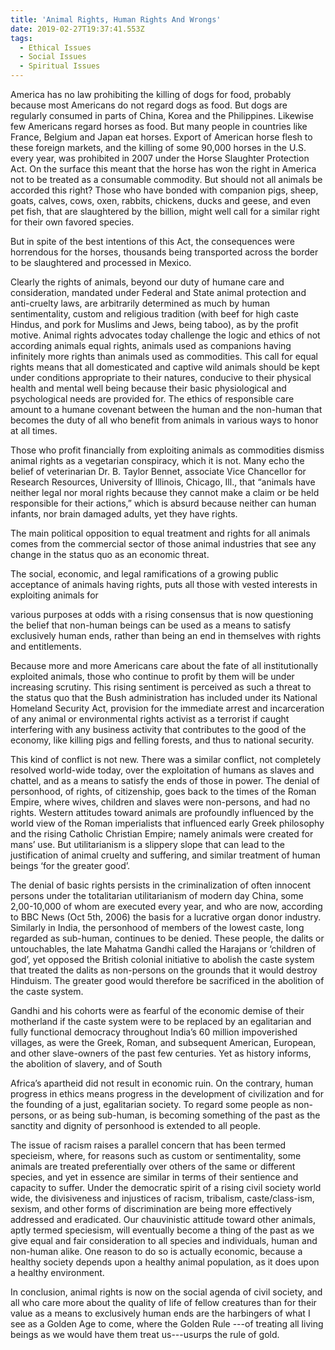 ```yaml
---
title: 'Animal Rights, Human Rights And Wrongs'
date: 2019-02-27T19:37:41.553Z
tags:
  - Ethical Issues
  - Social Issues
  - Spiritual Issues
---
```

America has no law prohibiting the killing of dogs for food, probably because most Americans do not regard dogs as food. But dogs are regularly consumed in parts of China, Korea and the Philippines. Likewise few Americans regard horses as food. But many people in countries like France, Belgium and Japan eat horses. Export of American horse flesh to these foreign markets, and the killing of some 90,000 horses in the U.S. every year, was prohibited in 2007 under the Horse Slaughter Protection Act. On the surface this meant that the horse has won the right in America not to be treated as a consumable commodity. But should not all animals be accorded this right? Those who have bonded with companion pigs, sheep, goats, calves, cows, oxen, rabbits, chickens, ducks and geese, and even pet fish, that are slaughtered by the billion, might well call for a similar right for their own favored species.

 But in spite of the best intentions of this Act, the consequences were horrendous for the horses, thousands being transported across the border to be slaughtered and processed in Mexico.

 Clearly the rights of animals, beyond our duty of humane care and consideration, mandated under Federal and State animal protection and anti-cruelty laws, are arbitrarily determined  as much by human sentimentality, custom and religious tradition (with beef for high caste Hindus, and pork for Muslims and Jews, being taboo), as by the profit motive. Animal rights advocates today challenge the logic and ethics of not according animals equal rights, animals used as companions having infinitely more rights than animals used as commodities. This call for equal rights means that all domesticated and captive wild animals should be kept under conditions appropriate to their natures, conducive to their physical health and mental well being because their basic physiological and psychological needs are provided for. The ethics of responsible care amount to a humane covenant  between the human and the non-human that becomes the duty of all who benefit from animals in various ways to honor at all times.

   Those who profit financially from exploiting animals as commodities dismiss animal rights as a vegetarian conspiracy, which it is not. Many echo the belief of veterinarian Dr. B. Taylor Bennet, associate Vice Chancellor for Research Resources, University of Illinois, Chicago, Ill., that “animals have neither legal nor moral rights because they cannot make a claim or be held responsible for their actions,” which is absurd because neither can human infants, nor brain damaged adults, yet they have rights.

   The main political opposition to equal treatment and rights for all animals comes from the commercial sector of those animal industries that see any change in the status quo as an economic threat.

   The social, economic, and legal ramifications of a growing public acceptance of animals having rights, puts all those with vested interests in exploiting animals for

various purposes at odds with a rising consensus that is now questioning the belief that non-human beings can be used as a means to satisfy exclusively human ends, rather than being an end in themselves with rights and entitlements.

Because more and more Americans care about the fate of all institutionally exploited animals, those who continue to profit by them will be under increasing scrutiny. This rising sentiment is perceived as such a threat to the status quo that the Bush administration has included under its National Homeland Security Act, provision for the immediate arrest and incarceration of any animal or environmental rights activist as a terrorist if caught interfering with any business activity that contributes to the good of the economy, like killing pigs and felling forests, and thus to national security.

   This kind of conflict is not new. There was a similar conflict, not completely resolved world-wide today, over the exploitation of humans as slaves and chattel, and as a means to satisfy the ends of those in power. The denial of personhood, of rights, of citizenship, goes back to the times of the Roman Empire, where wives, children and slaves were non-persons, and had no rights. Western attitudes toward animals are profoundly influenced by the world view of the Roman imperialists that influenced early Greek philosophy and the rising Catholic Christian Empire; namely animals were created for mans’ use. But utilitarianism is a slippery slope that can lead to the justification of animal cruelty and suffering, and similar treatment of human beings ‘for the greater good’.

   The denial of basic rights persists in the criminalization of often innocent persons under the totalitarian utilitarianism of modern day China, some 2,00-10,000 of whom are executed every year, and who are now, according to BBC News (Oct 5th, 2006) the basis for a lucrative organ donor industry. Similarly in India, the personhood of members of the lowest caste, long regarded as sub-human, continues to be denied. These people, the dalits or untouchables, the late Mahatma Gandhi called the Harajans or ‘children of god’, yet opposed the British colonial initiative to abolish the caste system that treated the dalits as non-persons on the grounds that it would destroy Hinduism. The greater good would therefore be sacrificed in the abolition of the caste system.

Gandhi and his cohorts were as fearful of  the economic demise of their motherland if the caste system were to be replaced by an egalitarian and fully functional democracy throughout India’s 60 million impoverished villages, as were the Greek, Roman, and subsequent American, European, and other slave-owners of the past few centuries. Yet as history informs, the abolition of slavery, and of South   

Africa’s apartheid did not result in economic ruin. On the contrary, human progress in ethics means progress in the development of civilization and for the founding of a just, egalitarian society. To regard some people as non-persons, or as being sub-human, is becoming something of the past as the sanctity and dignity of personhood is extended to all people.

   The issue of racism raises a parallel concern that has been termed specieism, where, for reasons such as custom or sentimentality, some animals are treated preferentially over others of the same or different species, and yet in essence are similar in terms of their sentience and capacity to suffer. Under the democratic spirit of a rising civil society world wide, the divisiveness and injustices of racism, tribalism, caste/class-ism, sexism, and other forms of discrimination are being more effectively addressed and eradicated. Our chauvinistic attitude toward other animals, aptly termed speciesism, will eventually become a thing of the past as we give equal and fair consideration to all species and individuals, human and non-human alike. One reason to do so is actually economic, because a healthy society depends upon a healthy animal population, as it does upon a healthy environment.

   In conclusion, animal rights is now on the social agenda of civil society, and all who care more about the quality of life of fellow creatures than for their value as a means to exclusively human ends are the harbingers of what I see as a Golden Age to come, where the Golden Rule ---of treating all living beings as we would have them treat us---usurps the rule of gold.
